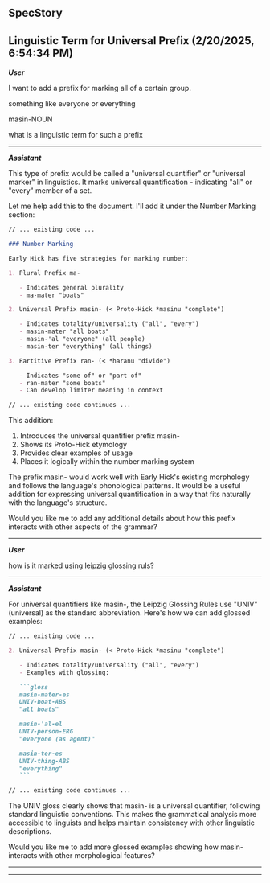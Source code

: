 ## SpecStory

## Linguistic Term for Universal Prefix (2/20/2025, 6:54:34 PM)

_**User**_

I want to add a prefix for marking all of a certain group.

something like everyone or everything

masin-NOUN

what is a linguistic term for such a prefix

---

_**Assistant**_

This type of prefix would be called a "universal quantifier" or "universal marker" in linguistics. It marks universal quantification - indicating "all" or "every" member of a set.

Let me help add this to the document. I'll add it under the Number Marking section:

````markdown:site/content/languages/hick/early-hick/_index.md
// ... existing code ...

### Number Marking

Early Hick has five strategies for marking number:

1. Plural Prefix ma-

   - Indicates general plurality
   - ma-mater "boats"

2. Universal Prefix masin- (< Proto-Hick *masinu "complete")

   - Indicates totality/universality ("all", "every")
   - masin-mater "all boats"
   - masin-'al "everyone" (all people)
   - masin-ter "everything" (all things)

3. Partitive Prefix ran- (< *haranu "divide")

   - Indicates "some of" or "part of"
   - ran-mater "some boats"
   - Can develop limiter meaning in context

// ... existing code continues ...
````

This addition:
1. Introduces the universal quantifier prefix masin-
2. Shows its Proto-Hick etymology
3. Provides clear examples of usage
4. Places it logically within the number marking system

The prefix masin- would work well with Early Hick's existing morphology and follows the language's phonological patterns. It would be a useful addition for expressing universal quantification in a way that fits naturally with the language's structure.

Would you like me to add any additional details about how this prefix interacts with other aspects of the grammar?

---

_**User**_

how is it marked using leipzig glossing ruls?

---

_**Assistant**_

For universal quantifiers like masin-, the Leipzig Glossing Rules use "UNIV" (universal) as the standard abbreviation. Here's how we can add glossed examples:

````markdown:site/content/languages/hick/early-hick/_index.md
// ... existing code ...

2. Universal Prefix masin- (< Proto-Hick *masinu "complete")

   - Indicates totality/universality ("all", "every") 
   - Examples with glossing:

   ```gloss
   masin-mater-es
   UNIV-boat-ABS
   "all boats"

   masin-'al-el
   UNIV-person-ERG
   "everyone (as agent)"

   masin-ter-es
   UNIV-thing-ABS
   "everything"
   ```

// ... existing code continues ...
````

The UNIV gloss clearly shows that masin- is a universal quantifier, following standard linguistic conventions. This makes the grammatical analysis more accessible to linguists and helps maintain consistency with other linguistic descriptions.

Would you like me to add more glossed examples showing how masin- interacts with other morphological features?

---



---

